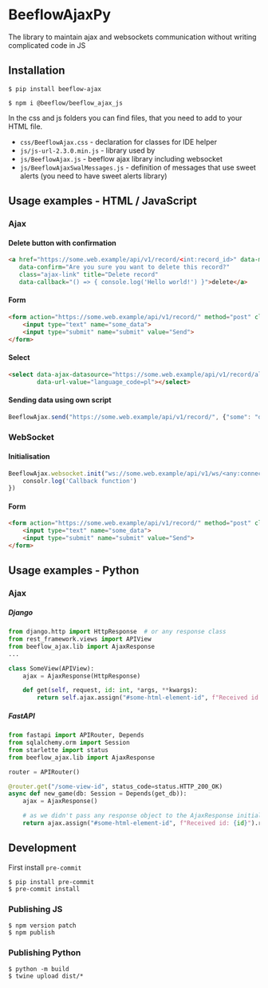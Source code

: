 # BeeflowAjaxPy

The library to maintain ajax and websockets communication without writing complicated code in JS

## Installation

```shell
$ pip install beeflow-ajax
```

```shell
$ npm i @beeflow/beeflow_ajax_js
```

In the css and js folders you can find files, that you need to add to your HTML file.

* `css/BeeflowAjax.css` - declaration for classes for IDE helper
* `js/js-url-2.3.0.min.js` - library used by
* `js/BeeflowAjax.js` - beeflow ajax library including websocket
* `js/BeeflowAjaxSwalMessages.js` - definition of messages that use sweet alerts (you need to have sweet alerts library)

## Usage examples - HTML / JavaScript

### Ajax

#### Delete button with confirmation

```html
<a href="https://some.web.example/api/v1/record/<int:record_id>" data-method="delete"
   data-confirm="Are you sure you want to delete this record?"
   class="ajax-link" title="Delete record"
   data-callback="() => { console.log('Hello world!') }">delete</a>
```

#### Form

```html
<form action="https://some.web.example/api/v1/record/" method="post" class="ajax-form">
    <input type="text" name="some_data">
    <input type="submit" name="submit" value="Send">
</form>
```

#### Select

```html
<select data-ajax-datasource="https://some.web.example/api/v1/record/all" data-defaul-value="10"
        data-url-value="language_code=pl"></select>
```

#### Sending data using own script

```javascript
BeeflowAjax.send("https://some.web.example/api/v1/record/", {"some": "data"}, submitButton, callbackMethod, 'POST');
```

### WebSocket

#### Initialisation
```javascript
BeeflowAjax.websocket.init("ws://some.web.example/api/v1/ws/<any:connectionId>", {some: "data"}, () => {
    consolr.log('Callback function')
})
```

#### Form

```html
<form action="https://some.web.example/api/v1/record/" method="post" class="websocket-form">
    <input type="text" name="some_data">
    <input type="submit" name="submit" value="Send">
</form>
```

## Usage examples - Python

### Ajax

##### Django
```python
from django.http import HttpResponse  # or any response class
from rest_framework.views import APIView
from beeflow_ajax.lib import AjaxResponse
...

class SomeView(APIView):
    ajax = AjaxResponse(HttpResponse)

    def get(self, request, id: int, *args, **kwargs):
        return self.ajax.assign("#some-html-element-id", f"Received id: {id}").response(*args, **kwargs)
```

##### FastAPI
```python
from fastapi import APIRouter, Depends
from sqlalchemy.orm import Session
from starlette import status
from beeflow_ajax.lib import AjaxResponse

router = APIRouter()

@router.get("/some-view-id", status_code=status.HTTP_200_OK)
async def new_game(db: Session = Depends(get_db)):
    ajax = AjaxResponse()

    # as we didn't pass any response object to the AjaxResponse initializer, response() method will return dictionary
    return ajax.assign("#some-html-element-id", f"Received id: {id}").response()
```

## Development

First install `pre-commit`
```shell
$ pip install pre-commit
$ pre-commit install
```

### Publishing JS
```shell
$ npm version patch
$ npm publish
```

### Publishing Python
```shell
$ python -m build
$ twine upload dist/*
```
